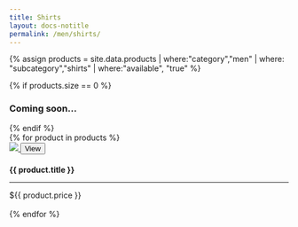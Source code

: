 ```yaml
---
title: Shirts
layout: docs-notitle
permalink: /men/shirts/
---
```


{% assign products = site.data.products | where:"category","men" | where: "subcategory","shirts" | where:"available", "true" %}

<div>
{% if products.size == 0 %}
    <h3>Coming soon...</h3>
{% endif %}
    <div class="row">
        {% for product in products %}
            <div class="col-md-4 img-container">
            <a href="{{ site.baseurl }}/{{ product.category }}/{{ product.subcategory }}/{{ product.title | downcase | replace: " ", "-" | replace: ":", "" }}/">
            <img src="{{ site.baseurl }}/img/{{ product.image }}" class="img-thumbnail">
            <button class="btn btn-success enabled middle">
            View
            </button>
            </a>
            <h2 class="product-titlex" style="font-size: 14px;"> {{ product.title }}</h2>
            <hr>
            <span class="price">${{ product.price }}</span><br><br>
            </div>
        {% endfor %}
    </div>
</div>    
